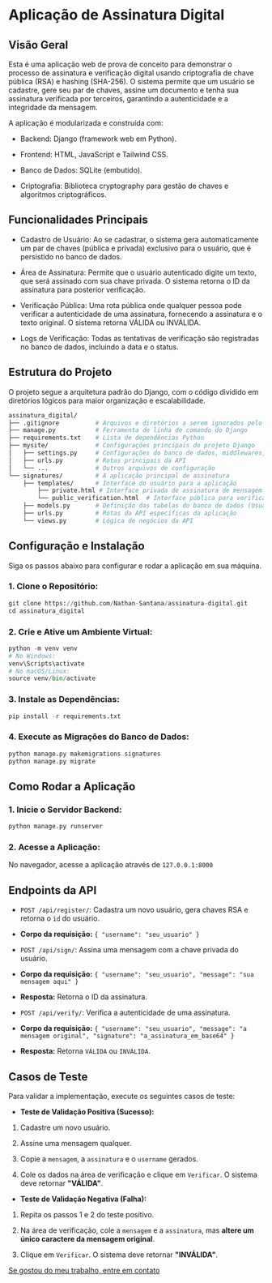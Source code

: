 # Aplicação de Assinatura Digital

## Visão Geral

Esta é uma aplicação web de prova de conceito para demonstrar o processo de assinatura e verificação digital usando criptografia de chave pública (RSA) e hashing (SHA-256). O sistema permite que um usuário se cadastre, gere seu par de chaves, assine um documento e tenha sua assinatura verificada por terceiros, garantindo a autenticidade e a integridade da mensagem.

A aplicação é modularizada e construída com:

- Backend: Django (framework web em Python).

- Frontend: HTML, JavaScript e Tailwind CSS.

- Banco de Dados: SQLite (embutido).

- Criptografia: Biblioteca cryptography para gestão de chaves e algoritmos criptográficos.

## Funcionalidades Principais

- Cadastro de Usuário: Ao se cadastrar, o sistema gera automaticamente um par de chaves (pública e privada) exclusivo para o usuário, que é persistido no banco de dados.

- Área de Assinatura: Permite que o usuário autenticado digite um texto, que será assinado com sua chave privada. O sistema retorna o ID da assinatura para posterior verificação.

- Verificação Pública: Uma rota pública onde qualquer pessoa pode verificar a autenticidade de uma assinatura, fornecendo a assinatura e o texto original. O sistema retorna VÁLIDA ou INVÁLIDA.

- Logs de Verificação: Todas as tentativas de verificação são registradas no banco de dados, incluindo a data e o status.

## Estrutura do Projeto
O projeto segue a arquitetura padrão do Django, com o código dividido em diretórios lógicos para maior organização e escalabilidade.

```bash
assinatura_digital/
├── .gitignore          # Arquivos e diretórios a serem ignorados pelo Git
├── manage.py           # Ferramenta de linha de comando do Django
├── requirements.txt    # Lista de dependências Python
├── mysite/             # Configurações principais do projeto Django
│   ├── settings.py     # Configurações do banco de dados, middlewares, etc.
│   ├── urls.py         # Rotas principais da API
│   └── ...             # Outros arquivos de configuração
└── signatures/         # A aplicação principal de assinatura
    ├── templates/      # Interface do usuário para a aplicação
        ├── private.html # Interface privada de assinatura de mensagem e cadastro
        └── public_verification.html  # Interface pública para verificação de assinatura
    ├── models.py       # Definição das tabelas do banco de dados (Usuários, Chaves, Assinaturas)
    ├── urls.py         # Rotas da API específicas da aplicação
    └── views.py        # Lógica de negócios da API
```

## Configuração e Instalação

Siga os passos abaixo para configurar e rodar a aplicação em sua máquina.

### 1. Clone o Repositório:

```python
git clone https://github.com/Nathan-Santana/assinatura-digital.git
cd assinatura_digital
```
### 2. Crie e Ative um Ambiente Virtual:
```python
python -m venv venv
# No Windows:
venv\Scripts\activate
# No macOS/Linux:
source venv/bin/activate
```
### 3. Instale as Dependências:
```python
pip install -r requirements.txt
```

### 4. Execute as Migrações do Banco de Dados:
```python
python manage.py makemigrations signatures
python manage.py migrate
```
## Como Rodar a Aplicação
### 1. Inicie o Servidor Backend:
```python
python manage.py runserver
```
### 2. Acesse a Aplicação:
No navegador, acesse a aplicação através de `127.0.0.1:8000`

## Endpoints da API
* `POST /api/register/`: Cadastra um novo usuário, gera chaves RSA e retorna o `id` do usuário.

* **Corpo da requisição:** `{ "username": "seu_usuario" }`

* `POST /api/sign/`: Assina uma mensagem com a chave privada do usuário.

* **Corpo da requisição:** `{ "username": "seu_usuario", "message": "sua mensagem aqui" }`

* **Resposta:** Retorna o ID da assinatura.

* `POST /api/verify/`: Verifica a autenticidade de uma assinatura.

* **Corpo da requisição:** `{ "username": "seu_usuario", "message": "a mensagem original", "signature": "a_assinatura_em_base64" }`

* **Resposta:** Retorna `VÁLIDA` ou `INVÁLIDA`.

## Casos de Teste

Para validar a implementação, execute os seguintes casos de teste:

* **Teste de Validação Positiva (Sucesso):**

1. Cadastre um novo usuário.

2. Assine uma mensagem qualquer.

3. Copie a `mensagem`, a `assinatura` e o `username` gerados.

4. Cole os dados na área de verificação e clique em `Verificar`. O sistema deve retornar **"VÁLIDA"**.

* **Teste de Validação Negativa (Falha):**

1. Repita os passos 1 e 2 do teste positivo.

2. Na área de verificação, cole a `mensagem` e a `assinatura`, mas **altere um único caractere da mensagem original**.

3. Clique em `Verificar`. O sistema deve retornar **"INVÁLIDA"**.

[Se gostou do meu trabalho, entre em contato](https://www.linkedin.com/in/nathan-santana-dev-fs)
